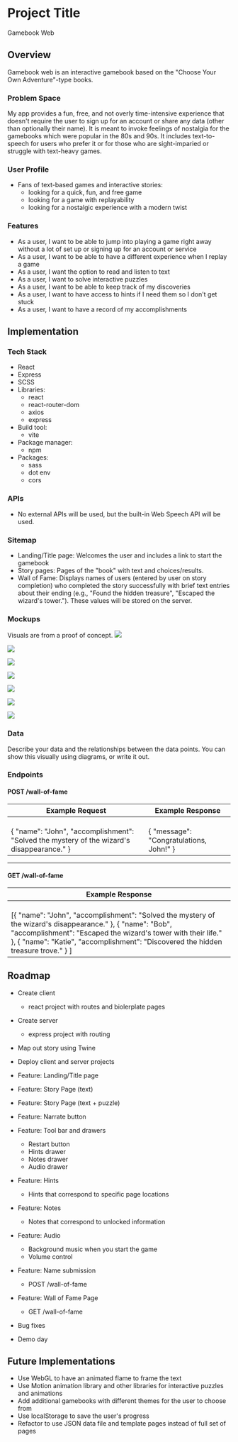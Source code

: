 # Project Title
Gamebook Web

## Overview
Gamebook web is an interactive gamebook based on the "Choose Your Own Adventure"-type books.

### Problem Space

My app provides a fun, free, and not overly time-intensive experience that doesn't require the user to sign up for an account or share any data (other than optionally their name). It is meant to invoke feelings of nostalgia for the gamebooks which were popular in the 80s and 90s. It includes text-to-speech for users who prefer it or for those who are sight-imparied or struggle with text-heavy games.

### User Profile

- Fans of text-based games and interactive stories:
    - looking for a quick, fun, and free game
    - looking for a game with replayability
    - looking for a nostalgic experience with a modern twist

### Features

- As a user, I want to be able to jump into playing a game right away without a lot of set up or signing up for an account or service
- As a user, I want to be able to have a different experience when I replay a game
- As a user, I want the option to read and listen to text
- As a user, I want to solve interactive puzzles
- As a user, I want to be able to keep track of my discoveries
- As a user, I want to have access to hints if I need them so I don't get stuck
- As a user, I want to have a record of my accomplishments

## Implementation

### Tech Stack

- React
- Express
- SCSS
- Libraries:
    - react
    - react-router-dom
    - axios
    - express
- Build tool:
    - vite
- Package manager:
    - npm
- Packages:
    - sass
    - dot env
    - cors

### APIs

- No external APIs will be used, but the built-in Web Speech API will be used.

### Sitemap

- Landing/Title page: Welcomes the user and includes a link to start the gamebook
- Story pages: Pages of the "book" with text and choices/results.
- Wall of Fame: Displays names of users (entered by user on story completion) who completed the story successfully with brief text entries about their ending (e.g., "Found the hidden treasure", "Escaped the wizard's tower."). These values will be stored on the server.


### Mockups

Visuals are from a proof of concept.
![](./Mockups/landing-page.jpg)

![](./Mockups/landing-page-hover.jpg)

![](./Mockups/drawers.jpg)

![](./Mockups/story-page-example.jpg)

![](./Mockups/simple-puzzle.jpg)

![](./Mockups/simple-puzzle-solved.jpg)

![](./Mockups/wall-of-fame.jpg)

### Data

Describe your data and the relationships between the data points. You can show this visually using diagrams, or write it out. 

### Endpoints

#### POST /wall-of-fame

| **Example Request**  | **Example Response**  |
|--------------|---------------|
| <br>{ "name": "John", "accomplishment": "Solved the mystery of the wizard's disappearance." } | <br> { "message": "Congratulations, John!" } |

---

#### GET /wall-of-fame

| **Example Response**  |
|---------------|
| <br> [{ "name": "John", "accomplishment": "Solved the mystery of the wizard's disappearance." }, { "name": "Bob", "accomplishment": "Escaped the wizard's tower with their life." }, { "name": "Katie", "accomplishment": "Discovered the hidden treasure trove." } ] |


## Roadmap

- Create client
    - react project with routes and biolerplate pages

- Create server
    - express project with routing

- Map out story using Twine

- Deploy client and server projects

- Feature: Landing/Title page

- Feature: Story Page (text)

- Feature: Story Page (text + puzzle)

- Feature: Narrate button

- Feature: Tool bar and drawers
    - Restart button
    - Hints drawer
    - Notes drawer
    - Audio drawer

- Feature: Hints
    - Hints that correspond to specific page locations

- Feature: Notes
    - Notes that correspond to unlocked information

- Feature: Audio
    - Background music when you start the game
    - Volume control

- Feature: Name submission
    - POST /wall-of-fame

- Feature: Wall of Fame Page
    - GET /wall-of-fame

- Bug fixes

- Demo day

## Future Implementations
- Use WebGL to have an animated flame to frame the text
- Use Motion animation library and other libraries for interactive puzzles and animations
- Add additional gamebooks with different themes for the user to choose from
- Use localStorage to save the user's progress
- Refactor to use JSON data file and template pages instead of full set of pages

